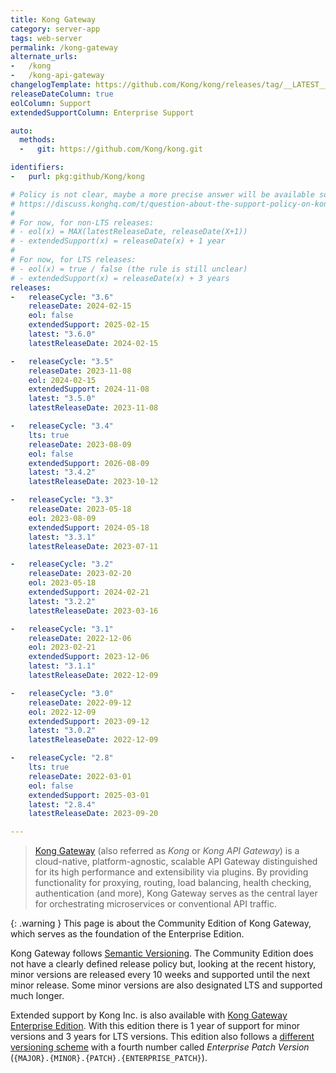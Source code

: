 ```yaml
---
title: Kong Gateway
category: server-app
tags: web-server
permalink: /kong-gateway
alternate_urls:
-   /kong
-   /kong-api-gateway
changelogTemplate: https://github.com/Kong/kong/releases/tag/__LATEST__
releaseDateColumn: true
eolColumn: Support
extendedSupportColumn: Enterprise Support

auto:
  methods:
  -   git: https://github.com/Kong/kong.git

identifiers:
-   purl: pkg:github/Kong/kong

# Policy is not clear, maybe a more precise answer will be available someday on
# https://discuss.konghq.com/t/question-about-the-support-policy-on-kong-community/11891.
#
# For now, for non-LTS releases:
# - eol(x) = MAX(latestReleaseDate, releaseDate(X+1))
# - extendedSupport(x) = releaseDate(x) + 1 year
#
# For now, for LTS releases:
# - eol(x) = true / false (the rule is still unclear)
# - extendedSupport(x) = releaseDate(x) + 3 years
releases:
-   releaseCycle: "3.6"
    releaseDate: 2024-02-15
    eol: false
    extendedSupport: 2025-02-15
    latest: "3.6.0"
    latestReleaseDate: 2024-02-15

-   releaseCycle: "3.5"
    releaseDate: 2023-11-08
    eol: 2024-02-15
    extendedSupport: 2024-11-08
    latest: "3.5.0"
    latestReleaseDate: 2023-11-08

-   releaseCycle: "3.4"
    lts: true
    releaseDate: 2023-08-09
    eol: false
    extendedSupport: 2026-08-09
    latest: "3.4.2"
    latestReleaseDate: 2023-10-12

-   releaseCycle: "3.3"
    releaseDate: 2023-05-18
    eol: 2023-08-09
    extendedSupport: 2024-05-18
    latest: "3.3.1"
    latestReleaseDate: 2023-07-11

-   releaseCycle: "3.2"
    releaseDate: 2023-02-20
    eol: 2023-05-18
    extendedSupport: 2024-02-21
    latest: "3.2.2"
    latestReleaseDate: 2023-03-16

-   releaseCycle: "3.1"
    releaseDate: 2022-12-06
    eol: 2023-02-21
    extendedSupport: 2023-12-06
    latest: "3.1.1"
    latestReleaseDate: 2022-12-09

-   releaseCycle: "3.0"
    releaseDate: 2022-09-12
    eol: 2022-12-09
    extendedSupport: 2023-09-12
    latest: "3.0.2"
    latestReleaseDate: 2022-12-09

-   releaseCycle: "2.8"
    lts: true
    releaseDate: 2022-03-01
    eol: false
    extendedSupport: 2025-03-01
    latest: "2.8.4"
    latestReleaseDate: 2023-09-20

---
```


> [Kong Gateway](https://konghq.com/products/kong-gateway) (also referred as _Kong_ or
> _Kong API Gateway_) is a cloud-native, platform-agnostic, scalable API Gateway distinguished
> for its high performance and extensibility via plugins. By providing functionality for
> proxying, routing, load balancing, health checking, authentication (and more), Kong Gateway
> serves as the central layer for orchestrating microservices or conventional API traffic.

{: .warning }
This page is about the Community Edition of Kong Gateway, which serves as the foundation
of the Enterprise Edition.

Kong Gateway follows [Semantic Versioning](https://semver.org/).
The Community Edition does not have a clearly defined release policy but, looking at the
recent history, minor versions are released every 10 weeks and supported until the next minor
release. Some minor versions are also designated LTS and supported much longer.

Extended support by Kong Inc. is also available with [Kong Gateway Enterprise Edition](https://docs.konghq.com/gateway/latest/support-policy/).
With this edition there is 1 year of support for minor versions and 3 years for LTS versions.
This edition also follows a [different versioning scheme](https://docs.konghq.com/gateway/latest/support-policy/#semantic-versioning)
with a fourth number called _Enterprise Patch Version_ (`{MAJOR}.{MINOR}.{PATCH}.{ENTERPRISE_PATCH}`).
